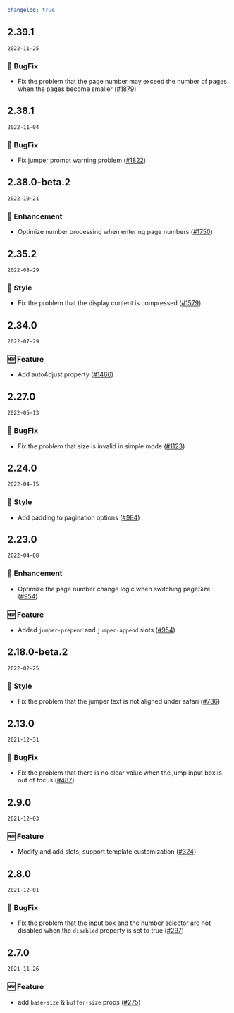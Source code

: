 ```yaml
changelog: true
```

## 2.39.1

`2022-11-25`

### 🐛 BugFix

- Fix the problem that the page number may exceed the number of pages when the pages become smaller ([#1879](https://github.com/arco-design/arco-design-vue/pull/1879))


## 2.38.1

`2022-11-04`

### 🐛 BugFix

- Fix jumper prompt warning problem ([#1822](https://github.com/arco-design/arco-design-vue/pull/1822))


## 2.38.0-beta.2

`2022-10-21`

### 💎 Enhancement

- Optimize number processing when entering page numbers ([#1750](https://github.com/arco-design/arco-design-vue/pull/1750))


## 2.35.2

`2022-08-29`

### 💅 Style

- Fix the problem that the display content is compressed ([#1579](https://github.com/arco-design/arco-design-vue/pull/1579))


## 2.34.0

`2022-07-29`

### 🆕 Feature

- Add autoAdjust property ([#1466](https://github.com/arco-design/arco-design-vue/pull/1466))


## 2.27.0

`2022-05-13`

### 🐛 BugFix

- Fix the problem that size is invalid in simple mode ([#1123](https://github.com/arco-design/arco-design-vue/pull/1123))


## 2.24.0

`2022-04-15`

### 💅 Style

- Add padding to pagination options ([#984](https://github.com/arco-design/arco-design-vue/pull/984))


## 2.23.0

`2022-04-08`

### 💎 Enhancement

- Optimize the page number change logic when switching pageSize ([#954](https://github.com/arco-design/arco-design-vue/pull/954))

### 🆕 Feature

- Added `jumper-prepend` and `jumper-append` slots ([#954](https://github.com/arco-design/arco-design-vue/pull/954))


## 2.18.0-beta.2

`2022-02-25`

### 💅 Style

- Fix the problem that the jumper text is not aligned under safari ([#736](https://github.com/arco-design/arco-design-vue/pull/736))


## 2.13.0

`2021-12-31`

### 🐛 BugFix

- Fix the problem that there is no clear value when the jump input box is out of focus ([#487](https://github.com/arco-design/arco-design-vue/pull/487))


## 2.9.0

`2021-12-03`

### 🆕 Feature

- Modify and add slots, support template customization ([#324](https://github.com/arco-design/arco-design-vue/pull/324))


## 2.8.0

`2021-12-01`

### 🐛 BugFix

- Fix the problem that the input box and the number selector are not disabled when the `disabled` property is set to true ([#297](https://github.com/arco-design/arco-design-vue/pull/297))


## 2.7.0

`2021-11-26`

### 🆕 Feature

- add `base-size` & `buffer-size` props ([#275](https://github.com/arco-design/arco-design-vue/pull/275))


